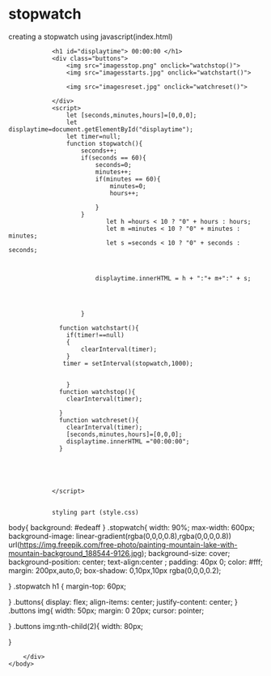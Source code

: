 # stopwatch
creating a stopwatch using javascript(index.html)
<!DOCTYPE html>
<html>
    <head>
        <meta name = "viewport" content="width=device"-width,initial-scale=1.0>
        <title>stopwatch Using Javascript</title>
        <link rel ="stylesheet" href="style.css">
    </head>
    <body>
        <div class ="stopwatch">
            
                <h1 id="displaytime"> 00:00:00 </h1>
                <div class="buttons">
                    <img src="imagesstop.png" onclick="watchstop()">
                    <img src="imagesstarts.jpg" onclick="watchstart()">
                    
                    <img src="imagesreset.jpg" onclick="watchreset()">
                    
                </div>
                <script>
                    let [seconds,minutes,hours]=[0,0,0];
                    let displaytime=document.getElementById("displaytime");
                    let timer=null;
                    function stopwatch(){
                        seconds++;
                        if(seconds == 60){
                            seconds=0;
                            minutes++;
                            if(minutes == 60){
                                minutes=0;
                                hours++;

                            }
                        }
                               let h =hours < 10 ? "0" + hours : hours;
                               let m =minutes < 10 ? "0" + minutes : minutes;
                               let s =seconds < 10 ? "0" + seconds : seconds;

                        
                       
                            displaytime.innerHTML = h + ":"+ m+":" + s;

                   
        
        
                        }

                  function watchstart(){
                    if(timer!==null)
                    {
                        clearInterval(timer);
                    }
                   timer = setInterval(stopwatch,1000);
                    

                    }
                  function watchstop(){
                    clearInterval(timer);

                  }
                  function watchreset(){
                    clearInterval(timer);
                    [seconds,minutes,hours]=[0,0,0];
                    displaytime.innerHTML ="00:00:00";
                  }

 



                </script>


                styling part (style.css)
body{
    background: #edeaff
}
.stopwatch{
    width: 90%;
    max-width: 600px;
    background-image: linear-gradient(rgba(0,0,0,0.8),rgba(0,0,0,0.8))  url(https://img.freepik.com/free-photo/painting-mountain-lake-with-mountain-background_188544-9126.jpg);
    background-size: cover;
    background-position: center;
    text-align:center ;
    padding: 40px 0;
    color: #fff;
    margin: 200px,auto,0;
    box-shadow: 0,10px,10px rgba(0,0,0,0.2);


}
.stopwatch h1 {
    margin-top: 60px;


}
.buttons{
    display: flex;
    align-items: center;
    justify-content: center;
}
.buttons img{
    width: 50px;
    margin: 0 20px;
    cursor: pointer;

}
.buttons img:nth-child(2){
width: 80px;

}                        

        </div>
    </body>
</html>

